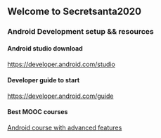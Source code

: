 ## Welcome to Secretsanta2020



### Android Development setup && resources



#### Android studio download
https://developer.android.com/studio


#### Developer guide to start 

https://developer.android.com/guide

#### Best MOOC courses
<a href="https://www.coursera.org/specializations/android-app-development?action=enroll&adgroupid=71792235071&adpostion=&campaignid=1776545273&creativeid=442149625903&device=c&devicemodel=&gclid=Cj0KCQiAk53-BRD0ARIsAJuNhpvYqgl7h9ZZ0KCOjbThT3viIT1VhJhniUbuZcuQBluCuAeYyYQBwGgaAmQvEALw_wcB&hide_mobile_promo=&keyword=courseera&matchtype=b&network=g&utm_campaign=94-BrandedSearch-IN&utm_content=94-BrandedSearch-IN&utm_medium=sem&utm_source=gg">Android course with advanced features</a>


